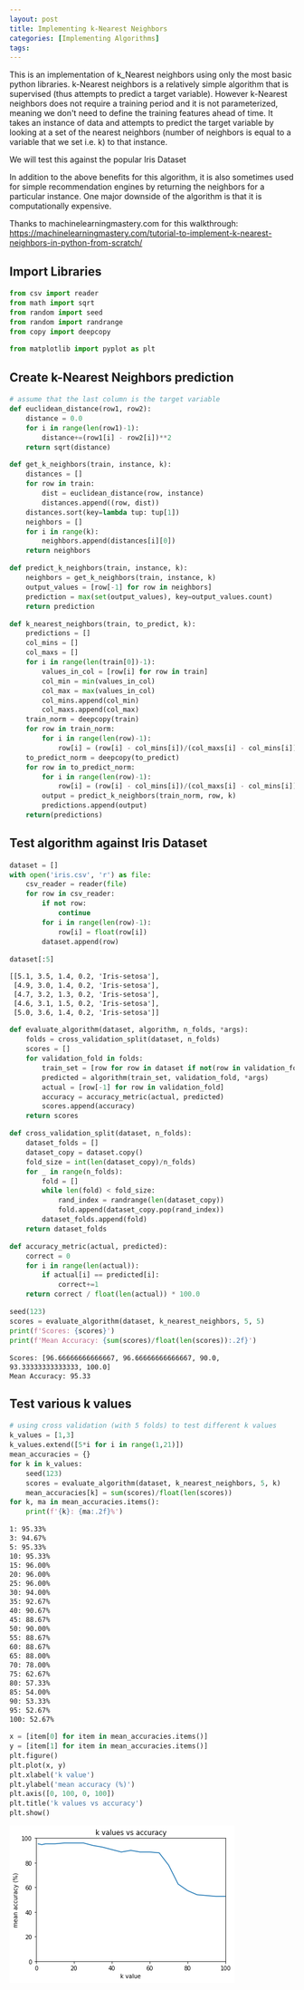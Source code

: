 ```yaml
---
layout: post
title: Implementing k-Nearest Neighbors
categories: [Implementing Algorithms]
tags: 
---
```


This is an implementation of k_Nearest neighbors using only the most basic python libraries. k-Nearest neighbors is a relatively simple algorithm that is supervised (thus attempts to predict a target variable). However k-Nearest neighbors does not require a training period and it is not parameterized, meaning we don't need to define the training features ahead of time. It takes an instance of data and attempts to predict the target variable by looking at a set of the nearest neighbors (number of neighbors is equal to a variable that we set i.e. k) to that instance.

We will test this against the popular Iris Dataset

In addition to the above benefits for this algorithm, it is also sometimes used for simple recommendation engines by returning the neighbors for a particular instance. One major downside of the algorithm is that it is computationally expensive.

Thanks to machinelearningmastery.com for this walkthrough:
https://machinelearningmastery.com/tutorial-to-implement-k-nearest-neighbors-in-python-from-scratch/

## Import Libraries


```python
from csv import reader
from math import sqrt
from random import seed
from random import randrange
from copy import deepcopy
```


```python
from matplotlib import pyplot as plt
```

## Create k-Nearest Neighbors prediction


```python
# assume that the last column is the target variable
def euclidean_distance(row1, row2):
    distance = 0.0
    for i in range(len(row1)-1):
        distance+=(row1[i] - row2[i])**2
    return sqrt(distance)
```


```python
def get_k_neighbors(train, instance, k):
    distances = []
    for row in train:
        dist = euclidean_distance(row, instance)
        distances.append((row, dist))
    distances.sort(key=lambda tup: tup[1])
    neighbors = []
    for i in range(k):
        neighbors.append(distances[i][0])
    return neighbors
```


```python
def predict_k_neighbors(train, instance, k):
    neighbors = get_k_neighbors(train, instance, k)
    output_values = [row[-1] for row in neighbors]
    prediction = max(set(output_values), key=output_values.count)
    return prediction
```


```python
def k_nearest_neighbors(train, to_predict, k):
    predictions = []
    col_mins = []
    col_maxs = []
    for i in range(len(train[0])-1):
        values_in_col = [row[i] for row in train]
        col_min = min(values_in_col)
        col_max = max(values_in_col)
        col_mins.append(col_min)
        col_maxs.append(col_max)
    train_norm = deepcopy(train)
    for row in train_norm:
        for i in range(len(row)-1):
            row[i] = (row[i] - col_mins[i])/(col_maxs[i] - col_mins[i])
    to_predict_norm = deepcopy(to_predict)
    for row in to_predict_norm:
        for i in range(len(row)-1):
            row[i] = (row[i] - col_mins[i])/(col_maxs[i] - col_mins[i])
        output = predict_k_neighbors(train_norm, row, k)
        predictions.append(output)
    return(predictions)
```

## Test algorithm against Iris Dataset


```python
dataset = []
with open('iris.csv', 'r') as file:
    csv_reader = reader(file)
    for row in csv_reader:
        if not row:
            continue
        for i in range(len(row)-1):
            row[i] = float(row[i])
        dataset.append(row)
```


```python
dataset[:5]
```




    [[5.1, 3.5, 1.4, 0.2, 'Iris-setosa'],
     [4.9, 3.0, 1.4, 0.2, 'Iris-setosa'],
     [4.7, 3.2, 1.3, 0.2, 'Iris-setosa'],
     [4.6, 3.1, 1.5, 0.2, 'Iris-setosa'],
     [5.0, 3.6, 1.4, 0.2, 'Iris-setosa']]




```python
def evaluate_algorithm(dataset, algorithm, n_folds, *args):
    folds = cross_validation_split(dataset, n_folds)
    scores = []
    for validation_fold in folds:
        train_set = [row for row in dataset if not(row in validation_fold)]
        predicted = algorithm(train_set, validation_fold, *args)
        actual = [row[-1] for row in validation_fold]
        accuracy = accuracy_metric(actual, predicted)
        scores.append(accuracy)
    return scores
```


```python
def cross_validation_split(dataset, n_folds):
    dataset_folds = []
    dataset_copy = dataset.copy()
    fold_size = int(len(dataset_copy)/n_folds)
    for _ in range(n_folds):
        fold = []
        while len(fold) < fold_size:
            rand_index = randrange(len(dataset_copy))
            fold.append(dataset_copy.pop(rand_index))
        dataset_folds.append(fold)
    return dataset_folds
```


```python
def accuracy_metric(actual, predicted):
    correct = 0
    for i in range(len(actual)):
        if actual[i] == predicted[i]:
            correct+=1
    return correct / float(len(actual)) * 100.0
```


```python
seed(123)
scores = evaluate_algorithm(dataset, k_nearest_neighbors, 5, 5)
print(f'Scores: {scores}')
print(f'Mean Accuracy: {sum(scores)/float(len(scores)):.2f}')
```

    Scores: [96.66666666666667, 96.66666666666667, 90.0, 93.33333333333333, 100.0]
    Mean Accuracy: 95.33


## Test various k values


```python
# using cross validation (with 5 folds) to test different k values
k_values = [1,3]
k_values.extend([5*i for i in range(1,21)])
mean_accuracies = {}
for k in k_values:
    seed(123)
    scores = evaluate_algorithm(dataset, k_nearest_neighbors, 5, k)
    mean_accuracies[k] = sum(scores)/float(len(scores))
for k, ma in mean_accuracies.items():
    print(f'{k}: {ma:.2f}%')
```

    1: 95.33%
    3: 94.67%
    5: 95.33%
    10: 95.33%
    15: 96.00%
    20: 96.00%
    25: 96.00%
    30: 94.00%
    35: 92.67%
    40: 90.67%
    45: 88.67%
    50: 90.00%
    55: 88.67%
    60: 88.67%
    65: 88.00%
    70: 78.00%
    75: 62.67%
    80: 57.33%
    85: 54.00%
    90: 53.33%
    95: 52.67%
    100: 52.67%



```python
x = [item[0] for item in mean_accuracies.items()]
y = [item[1] for item in mean_accuracies.items()]
plt.figure()
plt.plot(x, y)
plt.xlabel('k value')
plt.ylabel('mean accuracy (%)')
plt.axis([0, 100, 0, 100])
plt.title('k values vs accuracy')
plt.show()
```


![png](/assets/implementknn/output_19_0.png)
